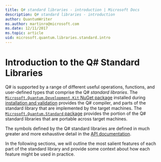 ```yaml
---
title: Q# standard libraries - introduction | Microsoft Docs
description: Q# standard libraries - introduction
author: QuantumWriter
ms.author: martinro@microsoft.com
ms.date: 12/11/2017
ms.topic: article
uid: microsoft.quantum.libraries.standard.intro
---
```

# Introduction to the Q# Standard Libraries #

Q# is supported by a range of different useful operations, functions, and user-defined types that comprise the Q# *standard libraries*.
The [`Microsoft.Quantum.Development.Kit` NuGet package](https://www.nuget.org/packages/microsoft.quantum.development.kit) installed during [installation and validation](xref:microsoft.quantum.install) provides the Q# compiler, and parts of the standard library that are implemented by the target machines.
The [`Microsoft.Quantum.Standard` package](https://www.nuget.org/packages/microsoft.quantum.standard) provides the portion of the Q# standard libraries that are portable across target machines.

The symbols defined by the Q# standard libraries are defined in much greater and more exhaustive detail in the [API documentation](xref:microsoft.quantum.standardlibsintro).

In the following sections, we will outline the most salient features of each part of the standard library and provide some context about how each feature might be used in practice.
